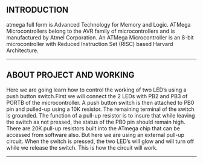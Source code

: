 INTRODUCTION
-----------------------------------------------
atmega full form is Advanced Technology for Memory and Logic.
ATMega Microcontrollers belong to the AVR family of microcontrollers and is manufactured by Atmel Corporation. An ATMega Microcontroller is an 8-bit microcontroller with Reduced Instruction Set (RISC) based Harvard Architecture.
__________________________________________________________________________
ABOUT PROJECT AND WORKING
------------------------------------------------
Here we are going learn how to control the working of two LED’s using a push button switch.First we will connect the 2 LEDs with PB2 and PB3 of  PORTB of the microcontroller. A push button switch is then attached to PB0 pin and pulled-up using a 10K resistor. The remaining terminal of the switch is grounded. The function of a pull-up resistor is to insure that while leaving the switch as not pressed, the status of the PB0 pin should remain high. There are 20K pull-up resistors built into the ATmega chip that can be accessed from software also. But here  we are using an external pull-up circuit. When the switch is pressed, the two LED’s will glow and will turn off while we release the switch. This is how the circuit will work.
________________________________________________________________________________________________
